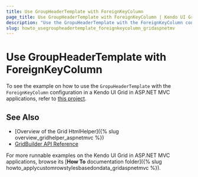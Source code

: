 ```yaml
---
title: Use GroupHeaderTemplate with ForeignKeyColumn
page_title: Use GroupHeaderTemplate with ForeignKeyColumn | Kendo UI Grid HtmlHelper
description: "Use the GropuHeaderTemplate with the ForeignKeyColumn configuration in a Kendo UI Grid in ASP.NET MVC applications."
slug: howto_usegroupheadertemplate_foreignkeycolumn_gridaspnetmv
---
```


# Use GroupHeaderTemplate with ForeignKeyColumn

To see the example on how to use the `GropuHeaderTemplate` with the `ForeignKeyColumn` configuration in a Kendo UI Grid in ASP.NET MVC applications, refer to [this project](https://github.com/telerik/ui-for-aspnet-mvc-examples/tree/master/grid/grid-foreingkeycolumn-groupheadertemplate).

## See Also

* [Overview of the Grid HtmlHelper]({% slug overview_gridhelper_aspnetmvc %})
* [GridBuilder API Reference](/api/Kendo.Mvc.UI.Fluent/AutoCompleteBuilder)

For more runnable examples on the Kendo UI Grid in ASP.NET MVC applications, browse its [**How To** documentation folder]({% slug howto_applycustomrowstylesbasedondata_gridaspnetmvc %}).
